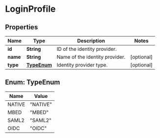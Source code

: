
# LoginProfile

## Properties
Name | Type | Description | Notes
------------ | ------------- | ------------- | -------------
**id** | **String** | ID of the identity provider. | 
**name** | **String** | Name of the identity provider. |  [optional]
**type** | [**TypeEnum**](#TypeEnum) | Identity provider type. |  [optional]


<a name="TypeEnum"></a>
## Enum: TypeEnum
Name | Value
---- | -----
NATIVE | &quot;NATIVE&quot;
MBED | &quot;MBED&quot;
SAML2 | &quot;SAML2&quot;
OIDC | &quot;OIDC&quot;



